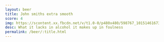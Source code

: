 ```yaml
---
layout: beer
title: John smiths extra smooth
score: 4
img: https://scontent.xx.fbcdn.net/v/t1.0-0/p480x480/598767_10151461673913745_877248330_n.jpg?oh=bd1a2f87424d4e432ff751b0d4bcf2d0&oe=583BC164
desc: What it lacks in alcohol it makes up in foulness
permalink: /beer/:title.html
---
```

